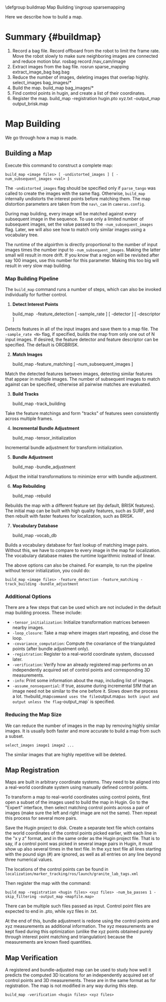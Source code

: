 \defgroup buildmap Map Building
\ingroup sparsemapping

Here we describe how to build a map.

# Summary {#buildmap}

1. Record a bag file. Record offboard from the robot to limit the frame rate.
   Move the robot slowly to make sure neighboring images are connected and
   reduce motion blur.
       rosbag record /nav_cam/image
2. Extract images from the bag file.
       rosrun sparse_mapping extract_image_bag bag.bag
3. Reduce the number of images, deleting images that overlap highly.
       select_images bag_images/*
4. Build the map.
       build_map bag_images/*
7. Find control points in hugin, and create a list of their coordinates.
8. Register the map.
       build_map -registration hugin.pto xyz.txt -output_map output_brisk.map

# Map Building

We go through how a map is made.

## Building a Map

Execute this command to construct a complete map:

    build_map <image files> [ -undistorted_images ] [ -num_subsequent_images <val> ]

The `-undistorted_images` flag should be specified only if `parse_tango`
was called to create the images with the same flag.
Otherwise, `build_map` internally undistorts the interest points before matching them.
The map distortion parameters are taken from the `nav\_cam` in `cameras.config`.

During map building, every image will be matched against every
subsequent image in the sequence. To use only a limited number of
subsequent images, set the value passed to the `-num_subsequent_images` flag.
Later, we will also see how to match only similar images using a vocabulary tree.

The runtime of the algoirthm is directly proportional to the number of input images
times the number input to `-num_subsequent_images`. Making the latter small will result
in more drift. If you know that a region will be revisited after say 100 images, use this
number for this parameter. Making this too big will result in very slow map building. 

### Map Building Pipeline

The `build_map` command runs a number of steps, which can also be invoked
individually for further control.

1. **Detect Interest Points**

    build_map <image files> -feature_detection [ -sample_rate <N> ]
                            [ -detector <detector> ] [ -descriptor <descriptor> ]

  Detects features in all of the input images and save them to a map file. The
  `-sample_rate <N>` flag, if specified, builds the map from only one out of N input images.
  If desired, the feature detector and feature descriptor can be specified. The default
  is ORGBRISK.

2. **Match Images**

    build_map -feature_matching [ -num_subsequent_images <val> ]

  Match the detected features between images, detecting similar
  features that appear in multiple images. The number of
  subsequent images to match against can be specified, otherwise all pairwise
  matches are evaluated.

3. **Build Tracks**

    build_map -track_building

  Take the feature matchings and form "tracks" of features seen
  consistently across multiple frames.

4. **Incremental Bundle Adjustment**

    build_map -tensor_initialization

  Incremental bundle adjustment for transform initialization.

5. **Bundle Adjustment**

    build_map -bundle_adjustment

  Adjust the initial transformations to minimize error with bundle adjustment.

6. **Map Rebuilding**

    build_map -rebuild

  Rebuilds the map with a different feature set (by default, BRISK features). The initial
  map can be built with high quality features, such as SURF, and then rebuilt with
  faster features for localization, such as BRISK.

7. **Vocabulary Database**

    build_map -vocab_db

  Builds a vocabulary database for fast lookup of matching image pairs.
  Without this, we have to compare to every image in the map for localization.
  The vocabulary database makes the runtime logarithmic instead of linear.

The above options can also be chained. For example, to
run the pipeline without tensor initialization, you could do:

    build_map <image files> -feature_detection -feature_matching -track_building -bundle_adjustment

### Additional Options

There are a few steps that can be used which are not included in the default map
building process. These include:

* `-tensor_initialization`: Initialize transformation matrices between nearby images.
* `-loop_closure`: Take a map where images start repeating, and close the loop.
* `-covariance_computation`: Compute the covariance of the triangulated points
   (after bundle adjustment only).
* `-registration`: Register to a real-world coordinate system, discussed later.
* `-verification`: Verify how an already registered map performs on an independently 
   acquired set of control points and corresponding 3D measurements.
* `-info`: Print some information about the map, including list of images.
* `-assume_nonsequential`: If true, assume during incremental SfM that an 
   image need not be similar to the one before it. Slows down the process a lot.
`
The `build_map` command uses the file `output.map` as both input and output
unless the flag `-output_map` is specified.

### Reducing the Map Size

We can reduce the number of images in the map by removing highly
similar images. It is usually both faster and more accurate to build a
map from such a subset.

    select_images image1 image2 ...

The similar images that are highly repetitive will be deleted.

## Map Registration

Maps are built in arbitrary coordinate systems. They need to be
aligned into a real-world coordinate system using manually defined
control points.

To transform a map to real-world coordinates using control points,
first open a subset of the images used to build the map in Hugin.  Go
to the "Expert" interface, then select matching control points across
a pair of images (make sure the left and right image are not the
same). Then repeat this process for several more pairs.

Save the Hugin project to disk. Create a separate text file which
contains the world coordinates of the control points picked earlier,
with each line in the "x y z" format, and in the same order as the
Hugin project file.  That is to say, if a control point was picked in
several image pairs in Hugin, it must show up also several times in
the text file. In the xyz text file all lines starting with the pound
sign (#) are ignored, as well as all entries on any line beyond three
numerical values.

The locations of the control points can be found in 
`localization/marker_tracking/ros/launch/granite_lab_tags.xml`

Then register the map with the command:

    build_map -registration <hugin files> <xyz files> -num_ba_passes 1 -skip_filtering -output_map <mapfile.map>

There can be multiple such files passed as input. Control point files
are expected to end in .pto, while xyz files in .txt.

At the end of this, bundle adjustment is redone using the control
points and xyz measurements as additional information. The xyz
measurements are kept fixed during this optimization (unlike the xyz
points obtained purely through interest point matching and
triangulation) because the measurements are known fixed quantities.

## Map Verification

A registered and bundle-adjusted map can be used to study how well it
predicts the computed 3D locations for an independently acquired set
of control points and 3D measurements. These are in the same format as
for registration. The map is not modified in any way during this step.

    build_map -verification <hugin files> <xyz files>

